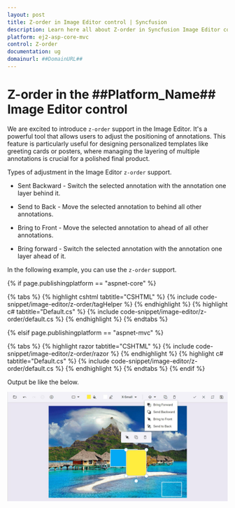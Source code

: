 ```yaml
---
layout: post
title: Z-order in Image Editor control | Syncfusion
description: Learn here all about Z-order in Syncfusion Image Editor control of Syncfusion Essential JS 2 and more.
platform: ej2-asp-core-mvc
control: Z-order
documentation: ug
domainurl: ##DomainURL##
---
```


# Z-order in the ##Platform_Name## Image Editor control

We are excited to introduce `z-order` support in the Image Editor. It's a powerful tool that allows users to adjust the positioning of annotations. This feature is particularly useful for designing personalized templates like greeting cards or posters, where managing the layering of multiple annotations is crucial for a polished final product.

Types of adjustment in the Image Editor `z-order` support.

* Sent Backward - Switch the selected annotation with the annotation one layer behind it.

* Send to Back - Move the selected annotation to behind all other annotations.

* Bring to Front - Move the selected annotation to ahead of all other annotations.

* Bring forward - Switch the selected annotation with the annotation one layer ahead of it.

In the following example, you can use the `z-order` support.

{% if page.publishingplatform == "aspnet-core" %}

{% tabs %}
{% highlight cshtml tabtitle="CSHTML" %}
{% include code-snippet/image-editor/z-order/tagHelper %}
{% endhighlight %}
{% highlight c# tabtitle="Default.cs" %}
{% include code-snippet/image-editor/z-order/default.cs %}
{% endhighlight %}
{% endtabs %}

{% elsif page.publishingplatform == "aspnet-mvc" %}

{% tabs %}
{% highlight razor tabtitle="CSHTML" %}
{% include code-snippet/image-editor/z-order/razor %}
{% endhighlight %}
{% highlight c# tabtitle="Default.cs" %}
{% include code-snippet/image-editor/z-order/default.cs %}
{% endhighlight %}
{% endtabs %}
{% endif %}

Output be like the below.

![ImageEditor Sample](images/z-order.png)
